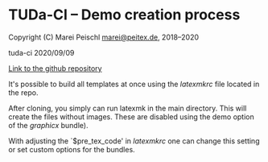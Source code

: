 # TUDa-CI – Demo creation process

 Copyright (C) Marei Peischl <marei@peitex.de>, 2018–2020

 tuda-ci 2020/09/09

[Link to the github repository](https://github.com/tudace/tuda_latex_templates)

It's possible to build all templates at once using the *latexmkrc* file located in the repo.

After cloning, you simply can run latexmk in the main directory. This will create the files without images. These are disabled using the demo option of the *graphicx* bundle).

With adjusting the `$pre_tex_code' in *latexmkrc* one can change this setting or set custom options for the bundles.